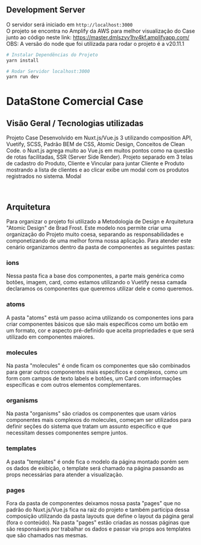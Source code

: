 ## Development Server

O servidor será iniciado em `http://localhost:3000`
<br >
O projeto se encontra no Amplify da AWS para melhor visualização do Case junto ao código neste link: https://master.dmlszvv1hv4kf.amplifyapp.com/
<br >
OBS: A versão do node que foi utilizada para rodar o projeto é a v20.11.1
<br>

```bash
# Instalar Dependências do Projeto
yarn install

# Rodar Servidor localhost:3000
yarn run dev

```

# DataStone Comercial Case

## Visão Geral / Tecnologias utilizadas
Projeto Case Desenvolvido em Nuxt.js/Vue.js 3 utilizando composition API, Vuetify, SCSS, Padrão BEM de CSS, Atomic Design, Conceitos de Clean Code. o Nuxt.js agrega muito ao Vue.js em muitos pontos como na questão de rotas facilitadas, SSR (Server Side Render).
Projeto separado em 3 telas de cadastro do Produto, Cliente e Vincular para juntar Cliente e Produto mostrando a lista de clientes e ao clicar exibe um modal com os produtos registrados no sistema.
Modal

<br>

## Arquitetura
Para organizar o projeto foi utilizado a Metodologia de Design e Arquitetura "Atomic Design" de Brad Frost.
Este modelo nos permite criar uma organização do Projeto muito coesa, separando as responsabilidades e componetizando
de uma melhor forma nossa aplicação.
Para atender este cenário organizamos dentro da pasta de componentes as seguintes pastas:

### ions
Nessa pasta fica a base dos componentes, a parte mais genérica como botões, imagem, card, como estamos utilizando o Vuetify
nessa camada declaramos os componentes que queremos utilizar dele e como queremos.

### atoms
A pasta "atoms" está um passo acima utilizando os componentes ions para criar componentes básicos que são mais específicos como 
um botão em um formato, cor e aspecto pré-definido que aceita propriedades e que será utilizado em componentes maiores.
### molecules

Na pasta "molecules" é onde ficam os componentes que são combinados para gerar outros componentes mais específicos e complexos,
como um form com campos de texto labels e botões, um Card com informações específicas e com outros elementos complementares.
### organisms

Na pasta "organisms" são criados os componentes que usam vários componentes mais complexos do molecules, começam ser utilizados
para definir seções do sistema que tratam um assunto específico e que necessitam desses componentes sempre juntos.
### templates

A pasta "templates" é onde fica o modelo da página montado porém sem os dados de exibição, o template será chamado na página passando as props necessárias para atender a visualização.

### pages
Fora da pasta de componentes deixamos nossa pasta "pages" que no padrão do Nuxt.js/Vue.js fica na raiz do projeto e também participa dessa composição utilizando da pasta layouts que define o layout da página geral (fora o conteúdo).
Na pasta "pages" estão criadas as nossas páginas que são responsáveis por trabalhar os dados e passar
via props aos templates que são chamados nas mesmas.





